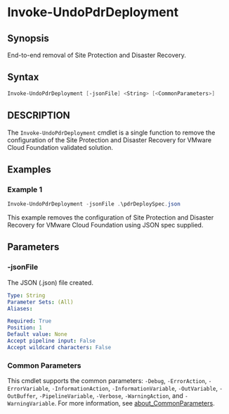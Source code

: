 # Invoke-UndoPdrDeployment

## Synopsis

End-to-end removal of Site Protection and Disaster Recovery.

## Syntax

``` powershell
Invoke-UndoPdrDeployment [-jsonFile] <String> [<CommonParameters>]
```

## DESCRIPTION
The `Invoke-UndoPdrDeployment` cmdlet is a single function to remove the configuration of the Site Protection and Disaster Recovery for VMware Cloud Foundation validated solution.

## Examples

### Example 1

``` powershell
Invoke-UndoPdrDeployment -jsonFile .\pdrDeploySpec.json
```

This example removes the configuration of Site Protection and Disaster Recovery for VMware Cloud Foundation using JSON spec supplied.

## Parameters

### -jsonFile

The JSON (.json) file created.

```yaml
Type: String
Parameter Sets: (All)
Aliases:

Required: True
Position: 1
Default value: None
Accept pipeline input: False
Accept wildcard characters: False
```

### Common Parameters

This cmdlet supports the common parameters: `-Debug`, `-ErrorAction`, `-ErrorVariable`, `-InformationAction`, `-InformationVariable`, `-OutVariable`, `-OutBuffer`, `-PipelineVariable`, `-Verbose`, `-WarningAction`, and `-WarningVariable`. For more information, see [about_CommonParameters](http://go.microsoft.com/fwlink/?LinkID=113216).
